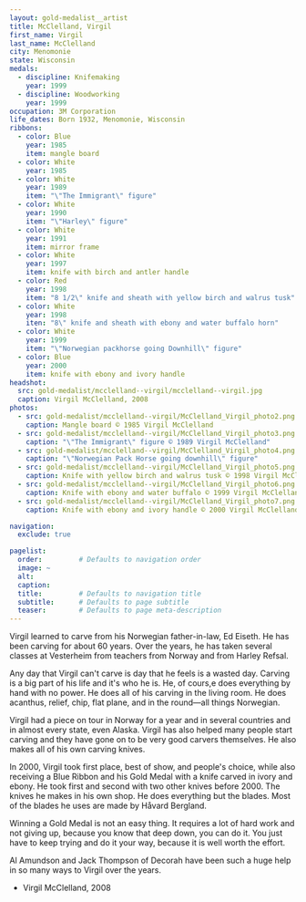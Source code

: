 ```yaml
---
layout: gold-medalist__artist
title: McClelland, Virgil
first_name: Virgil
last_name: McClelland
city: Menomonie
state: Wisconsin
medals: 
  - discipline: Knifemaking
    year: 1999
  - discipline: Woodworking
    year: 1999
occupation: 3M Corporation
life_dates: Born 1932, Menomonie, Wisconsin
ribbons:
  - color: Blue
    year: 1985
    item: mangle board
  - color: White
    year: 1985
  - color: White
    year: 1989
    item: "\"The Immigrant\" figure"
  - color: White
    year: 1990
    item: "\"Harley\" figure"
  - color: White
    year: 1991
    item: mirror frame
  - color: White
    year: 1997
    item: knife with birch and antler handle
  - color: Red 
    year: 1998
    item: "8 1/2\" knife and sheath with yellow birch and walrus tusk"
  - color: White
    year: 1998
    iten: "8\" knife and sheath with ebony and water buffalo horn"
  - color: White
    year: 1999
    item: "\"Norwegian packhorse going Downhill\" figure"
  - color: Blue
    year: 2000
    item: knife with ebony and ivory handle    
headshot:
  src: gold-medalist/mcclelland--virgil/mcclelland--virgil.jpg
  caption: Virgil McClelland, 2008
photos:
  - src: gold-medalist/mcclelland--virgil/McClelland_Virgil_photo2.png
    caption: Mangle board © 1985 Virgil McClelland
  - src: gold-medalist/mcclelland--virgil/McClelland_Virgil_photo3.png
    caption: "\"The Immigrant\" figure © 1989 Virgil McClelland"
  - src: gold-medalist/mcclelland--virgil/McClelland_Virgil_photo4.png
    caption: "\"Norwegian Pack Horse going downhill\" figure" 
  - src: gold-medalist/mcclelland--virgil/McClelland_Virgil_photo5.png
    caption: Knife with yellow birch and walrus tusk © 1998 Virgil McClelland
  - src: gold-medalist/mcclelland--virgil/McClelland_Virgil_photo6.png
    caption: Knife with ebony and water buffalo © 1999 Virgil McClelland
  - src: gold-medalist/mcclelland--virgil/McClelland_Virgil_photo7.png
    caption: Knife with ebony and ivory handle © 2000 Virgil McClelland     

navigation:
  exclude: true

pagelist:
  order:         # Defaults to navigation order  
  image: ~
  alt:
  caption:
  title:         # Defaults to navigation title
  subtitle:      # Defaults to page subtitle
  teaser:        # Defaults to page meta-description  
---
```

Virgil learned to carve from his Norwegian father-in-law, Ed Eiseth. He has been carving for about 60 years. Over the years, he has taken several classes at Vesterheim from teachers from Norway and from Harley Refsal.
 
Any day that Virgil can't carve is day that he feels is a wasted day. Carving is a big part of his life and it's who he is. He, of cours,e does everything by hand with no power. He does all of his carving in the living room. He does acanthus, relief, chip, flat plane, and in the round—all things Norwegian.
 
Virgil had a piece on tour in Norway for a year and in several countries and in almost every state, even Alaska. Virgil has also helped many people start carving and they have gone on to be very good carvers themselves. He also makes all of his own carving knives.
 
In 2000, Virgil took first place, best of show, and people's choice, while also receiving a Blue Ribbon and his Gold Medal with a knife carved in ivory and ebony. He took first and second with two other knives before 2000. The knives he makes in his own shop.  He does everything but the blades. Most of the blades he uses are made by Håvard Bergland.  
 
Winning a Gold Medal is not an easy thing. It requires a lot of hard work and not giving up, because you know that deep down, you can do it. You just have to keep trying and do it your way, because it is well worth the effort.  
 
Al Amundson and Jack Thompson of Decorah have been such a huge help in so many ways to Virgil over the years.

- Virgil McClelland, 2008